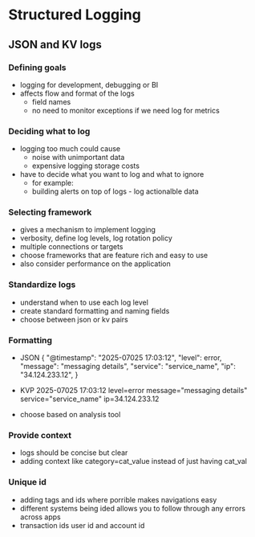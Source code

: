 # Structured Logging

## JSON and KV logs

### Defining goals
- logging for development, debugging or BI
- affects flow and format of the logs
    - field names
    - no need to monitor exceptions if we need log for metrics
### Deciding what to log
- logging too much could cause
    - noise with unimportant data
    - expensive logging storage costs
- have to decide what you want to log and what to ignore
    - for example:
    - building alerts on top of logs - log actionalble data

### Selecting framework
- gives a mechanism to implement logging
- verbosity, define log levels, log rotation policy
- multiple connections or targets
- choose frameworks that are feature rich and easy to use
- also consider performance on the application

### Standardize logs
- understand when to use each log level
- create standard formatting and naming fields
- choose between json or kv pairs

### Formatting
- JSON
{
    "@timestamp": "2025-07025 17:03:12",
    "level": error,
    "message": "messaging details",
    "service": "service_name",
    "ip": "34.124.233.12",
}

- KVP
2025-07025 17:03:12 level=error message="messaging details"
service="service_name" ip=34.124.233.12

- choose based on analysis tool

### Provide context
- logs should be concise but clear
- adding context like category=cat_value instead of just having cat_val

### Unique id
- adding tags and ids where porrible makes navigations easy
- different systems being ided allows you to follow through any errors across apps
- transaction ids user id and account id

